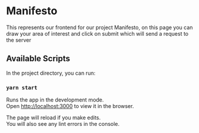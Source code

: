 # Manifesto

This represents our frontend for our project Manifesto, on this page you can draw your area of interest and click on submit which will send a request to the server

## Available Scripts

In the project directory, you can run:

### `yarn start`

Runs the app in the development mode.\
Open [http://localhost:3000](http://localhost:3000) to view it in the browser.

The page will reload if you make edits.\
You will also see any lint errors in the console.
